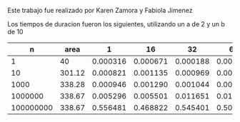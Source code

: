Este trabajo fue realizado por Karen Zamora y Fabiola Jimenez

Los tiempos de duracion fueron los siguientes, utilizando un a de 2 y un b de 10

|  n |  area |  1 |  16 |  32 |  64 |   128 |
|---|---|---|---|---|---|---|
|  1 |  40 | 0.000316   | 0.000671   |  0.000188  |  0.000219  | 0.000496   |
|  10 | 301.12  | 0.000821  | 0.001135   | 0.000969   | 0.000843  | 0.000818   |
| 1000  | 338.28  | 0.000946   | 0.001290   |  0.001044   |  0.003169 |  0.004047  |
| 1000000  | 338.67  | 0.005296   | 0.005501    | 0.011651    |   0.010556  | 0.010992   |
| 100000000  | 338.67  | 0.556481    | 0.468822    | 0.545401    |   0.501556   | 0.474053  |
